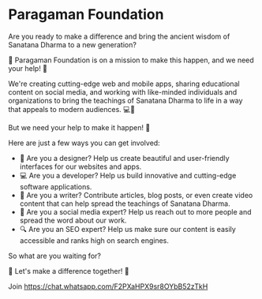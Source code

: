 # Paragaman Foundation

Are you ready to make a difference and bring the ancient wisdom of Sanatana Dharma to a new generation? 

🌟 Paragaman Foundation is on a mission to make this happen, and we need your help! 🚀

We're creating cutting-edge web and mobile apps, sharing educational content on social media, and working with like-minded individuals and organizations to bring the teachings of Sanatana Dharma to life in a way that appeals to modern audiences. 💻📱

But we need your help to make it happen! 💪 

Here are just a few ways you can get involved:

- 🎨 Are you a designer? Help us create beautiful and user-friendly interfaces for our websites and apps.
- 💻 Are you a developer? Help us build innovative and cutting-edge software applications.
- 📝 Are you a writer? Contribute articles, blog posts, or even create video content that can help spread the teachings of Sanatana Dharma.
- 📱 Are you a social media expert? Help us reach out to more people and spread the word about our work.
- 🔍 Are you an SEO expert? Help us make sure our content is easily accessible and ranks high on search engines.

So what are you waiting for? 

🚀 Let's make a difference together! 🙌

Join https://chat.whatsapp.com/F2PXaHPX9sr8OYbB52zTkH
